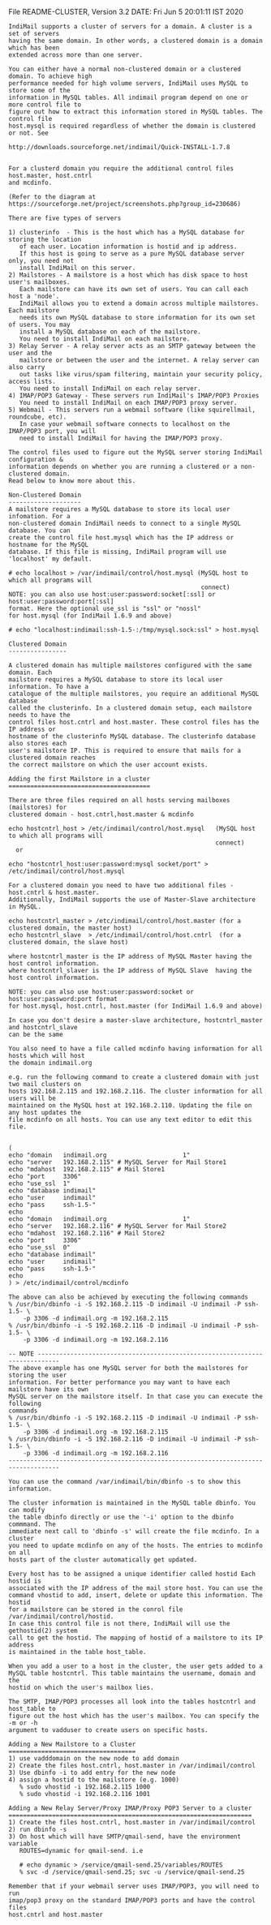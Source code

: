 File README-CLUSTER, Version 3.2
DATE: Fri Jun  5 20:01:11 IST 2020

    IndiMail supports a cluster of servers for a domain. A cluster is a set of servers
    having the same domain. In other words, a clustered domain is a domain which has been
    extended across more than one server.

    You can either have a normal non-clustered domain or a clustered domain. To achieve high
    performance needed for high volume servers, IndiMail uses MySQL to store some of the
    information in MySQL tables. All indimail program depend on one or more control file to
    figure out how to extract this information stored in MySQL tables. The control file
    host.mysql is required regardless of whether the domain is clustered or not. See

    http://downloads.sourceforge.net/indimail/Quick-INSTALL-1.7.8


    For a clusterd domain you require the additional control files host.master, host.cntrl
    and mcdinfo.

    (Refer to the diagram at https://sourceforge.net/project/screenshots.php?group_id=230686)

    There are five types of servers

    1) clusterinfo  - This is the host which has a MySQL database for storing the location
       of each user. Location information is hostid and ip address.
       If this host is going to serve as a pure MySQL database server only, you need not
       install IndiMail on this server.
    2) Mailstores - A mailstore is a host which has disk space to host user's mailboxes.
       Each mailstore can have its own set of users. You can call each host a 'node'.
       IndiMail allows you to extend a domain across multiple mailstores. Each mailstore
       needs its own MySQL database to store information for its own set of users. You may
       install a MySQL database on each of the mailstore.
       You need to install IndiMail on each mailstore.
    3) Relay Server - A relay server acts as an SMTP gateway between the user and the
       mailstore or between the user and the internet. A relay server can also carry
       out tasks like virus/spam filtering, maintain your security policy, access lists.
       You need to install IndiMail on each relay server.
    4) IMAP/POP3 Gateway - These servers run IndiMail's IMAP/POP3 Proxies
       You need to install IndiMail on each IMAP/POP3 proxy server.
    5) Webmail - This servers run a webmail software (like squirellmail, roundcube, etc).
       In case your webmail software connects to localhost on the IMAP/POP3 port, you will
       need to install IndiMail for having the IMAP/POP3 proxy.

    The control files used to figure out the MySQL server storing IndiMail configuration &
    information depends on whether you are running a clustered or a non-clustered domain.
    Read below to know more about this.

    Non-Clustered Domain
    --------------------
    A mailstore requires a MySQL database to store its local user infomation. For a
    non-clustered domain IndiMail needs to connect to a single MySQL database. You can
    create the control file host.mysql which has the IP address or hostname for the MySQL
    database. If this file is missing, IndiMail program will use 'localhost' my default.

    # echo localhost > /var/indimail/control/host.mysql (MySQL host to which all programs will
                                                         connect)
    NOTE: you can also use host:user:password:socket[:ssl] or host:user:password:port[:ssl]
    format. Here the optional use_ssl is "ssl" or "nossl"
    for host.mysql (for IndiMail 1.6.9 and above)

    # echo "localhost:indimail:ssh-1.5-:/tmp/mysql.sock:ssl" > host.mysql

    Clustered Domain
    ----------------

    A clustered domain has multiple mailstores configured with the same domain. Each
    mailstore requires a MySQL database to store its local user information. To have a
    catalogue of the multiple mailstores, you require an additional MySQL database
    called the clusterinfo. In a clustered domain setup, each mailstore needs to have the
    control files host.cntrl and host.master. These control files has the IP address or
    hostname of the clusterinfo MySQL database. The clusterinfo database also stores each
    user's mailstore IP. This is required to ensure that mails for a clustered domain reaches
    the correct mailstore on which the user account exists.

    Adding the first Mailstore in a cluster
    =======================================

    There are three files required on all hosts serving mailboxes (mailstores) for 
    clustered domain - host.cntrl,host.master & mcdinfo

    echo hostcntrl_host > /etc/indimail/control/host.mysql   (MySQL host to which all programs will
                                                             connect)
      or

    echo "hostcntrl_host:user:password:mysql socket/port" > /etc/indimail/control/host.mysql

    For a clustered domain you need to have two additional files - host.cntrl & host.master.
    Additionally, IndiMail supports the use of Master-Slave architecture in MySQL.

    echo hostcntrl_master > /etc/indimail/control/host.master (for a clustered domain, the master host)
    echo hostcntrl_slave  > /etc/indimail/control/host.cntrl  (for a clustered domain, the slave host)

    where hostcntrl_master is the IP address of MySQL Master having the host control information.
    where hostcntrl_slaver is the IP address of MySQL Slave  having the host control information.

    NOTE: you can also use host:user:password:socket or host:user:password:port format
    for host.mysql, host.cntrl, host.master (for IndiMail 1.6.9 and above)

    In case you don't desire a master-slave architecture, hostcntrl_master and hostcntrl_slave
    can be the same

    You also need to have a file called mcdinfo having information for all hosts which will host
    the domain indimail.org

    e.g. run the following command to create a clustered domain with just two mail clusters on
    hosts 192.168.2.115 and 192.168.2.116. The cluster information for all users will be
    maintained on the MySQL host at 192.168.2.110. Updating the file on any host updates the
    file mcdinfo on all hosts. You can use any text editor to edit this file.


    (
    echo "domain   indimail.org                     1"
    echo "server   192.168.2.115" # MySQL Server for Mail Store1
    echo "mdahost  192.168.2.115" # Mail Store1
    echo "port     3306"
    echo "use_ssl  1"
    echo "database indimail"
    echo "user     indimail"
    echo "pass     ssh-1.5-"
    echo
    echo "domain   indimail.org                     1"
    echo "server   192.168.2.116" # MySQL Server for Mail Store2
    echo "mdahost  192.168.2.116" # Mail Store2
    echo "port     3306"
    echo "use_ssl  0"
    echo "database indimail"
    echo "user     indimail"
    echo "pass     ssh-1.5-"
    echo
    ) > /etc/indimail/control/mcdinfo
    
    The above can also be achieved by executing the following commands
    % /usr/bin/dbinfo -i -S 192.168.2.115 -D indimail -U indimail -P ssh-1.5- \
        -p 3306 -d indimail.org -m 192.168.2.115
    % /usr/bin/dbinfo -i -S 192.168.2.116 -D indimail -U indimail -P ssh-1.5- \
        -p 3306 -d indimail.org -m 192.168.2.116

    -- NOTE ----------------------------------------------------------------------------
    The above example has one MySQL server for both the mailstores for storing the user
    information. For better performance you may want to have each mailstore have its own
    MySQL server on the mailstore itself. In that case you can execute the following
    commands
    % /usr/bin/dbinfo -i -S 192.168.2.115 -D indimail -U indimail -P ssh-1.5- \
        -p 3306 -d indimail.org -m 192.168.2.115
    % /usr/bin/dbinfo -i -S 192.168.2.116 -D indimail -U indimail -P ssh-1.5- \
        -p 3306 -d indimail.org -m 192.168.2.116
    ------------------------------------------------------------------------------------

    You can use the command /var/indimail/bin/dbinfo -s to show this information.

    The cluster information is maintained in the MySQL table dbinfo. You can modify
    the table dbinfo directly or use the '-i' option to the dbinfo commmand. The
    immediate next call to 'dbinfo -s' will create the file mcdinfo. In a cluster
    you need to update mcdinfo on any of the hosts. The entries to mcdinfo on all
    hosts part of the cluster automatically get updated.

    Every host has to be assigned a unique identifier called hostid Each hostid is
    associated with the IP address of the mail store host. You can use the
    command vhostid to add, insert, delete or update this information. The hostid
    for a mailstore can be stored in the conrol file /var/indimail/control/hostid.
    In case this control file is not there, IndiMail will use the gethostid(2) system
    call to get the hostid. The mapping of hostid of a mailstore to its IP address
    is maintained in the table host_table.

    When you add a user to a host in the cluster, the user gets added to a 
    MySQL table hostcntrl. This table maintains the username, domain and the
    hostid on which the user's mailbox lies.

    The SMTP, IMAP/POP3 processes all look into the tables hostcntrl and host_table to
    figure out the host which has the user's mailbox. You can specify the -m or -h
    argument to vadduser to create users on specific hosts.

    Adding a New Mailstore to a Cluster
    ===================================
    1) use vadddomain on the new node to add domain
    2) Create the files host.cntrl, host.master in /var/indimail/control
    3) Use dbinfo -i to add entry for the new node
    4) assign a hostid to the mailstore (e.g. 1000)
       % sudo vhostid -i 192.168.2.115 1000
       % sudo vhostid -i 192.168.2.116 1001

    Adding a New Relay Server/Proxy IMAP/Proxy POP3 Server to a cluster
    ===================================================================
    1) Create the files host.cntrl, host.master in /var/indimail/control
    2) run dbinfo -s
    3) On host which will have SMTP/qmail-send, have the environment variable
       ROUTES=dynamic for qmail-send. i.e

       # echo dynamic > /service/qmail-send.25/variables/ROUTES
       % svc -d /service/qmail-send.25; svc -u /service/qmail-send.25

    Remember that if your webmail server uses IMAP/POP3, you will need to run
    imap/pop3 proxy on the standard IMAP/POP3 ports and have the control files
    host.cntrl and host.master

